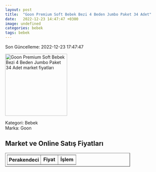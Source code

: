 ```yaml
---
layout: post
title:  "Goon Premium Soft Bebek Bezi 4 Beden Jumbo Paket 34 Adet"
date:   2022-12-23 14:47:47 +0300
image: undefined
categories: bebek
tags: bebek
---
```


Son Güncelleme: 2022-12-23 17:47:47

<img src="undefined" width="200" alt="Goon Premium Soft Bebek Bezi 4 Beden Jumbo Paket 34 Adet market fiyatları" />

Kategori: Bebek
<br />
Marka: Goon

<h2>Market ve Online Satış Fiyatları</h2>

<table border="1" style="padding: 5px;width:80%;">
  <tr>
    <td style="padding: 5px;"><strong>Perakendeci</strong></td>
    <td><strong>Fiyat</strong></td>
    <td><strong>İşlem</strong></td>
  </tr>
  
</table>
